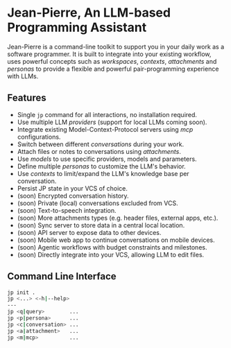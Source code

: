 # Jean-Pierre, An LLM-based Programming Assistant

Jean-Pierre is a command-line toolkit to support you in your daily work as a
software programmer. It is built to integrate into your existing workflow, uses
powerful concepts such as _workspaces_, _contexts_, _attachments_ and _personas_
to provide a flexible and powerful pair-programming experience with LLMs.

## Features

- Single `jp` command for all interactions, no installation required.
- Use multiple LLM _providers_ (support for local LLMs coming soon).
- Integrate existing Model-Context-Protocol servers using _mcp_ configurations.
- Switch between different _conversations_ during your work.
- Attach files or notes to conversations using _attachments_.
- Use _models_ to use specific providers, models and parameters.
- Define multiple _personas_ to customize the LLM's behavior.
- Use _contexts_ to limit/expand the LLM's knowledge base per conversation.
- Persist JP state in your VCS of choice.
- (soon) Encrypted conversation history.
- (soon) Private (local) conversations excluded from VCS.
- (soon) Text-to-speech integration.
- (soon) More attachments types (e.g. header files, external apps, etc.).
- (soon) Sync server to store data in a central local location.
- (soon) API server to expose data to other devices.
- (soon) Mobile web app to continue conversations on mobile devices.
- (soon) Agentic workflows with budget constraints and milestones.
- (soon) Directly integrate into your VCS, allowing LLM to edit files.

## Command Line Interface

```sh
jp init .
jp <...> <-h|--help>
---
jp <q|query>        ...
jp <p|persona>      ...
jp <c|conversation> ...
jp <a|attachment>   ...
jp <m|mcp>          ...
```
